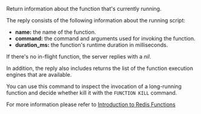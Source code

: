 Return information about the function that's currently running.

The reply consists of the following information about the running script:

* **name:** the name of the function.
* **command:** the command and arguments used for invoking the function.
* **duration_ms:** the function's runtime duration in milliseconds.

If there's no in-flight function, the server replies with a _nil_.

In addition, the reply also includes returns the list of the function execution engines that are available.

You can use this command to inspect the invocation of a long-running function and decide whether kill it with the `FUNCTION KILL` command.

For more information please refer to [Introduction to Redis Functions](/topics/function)
